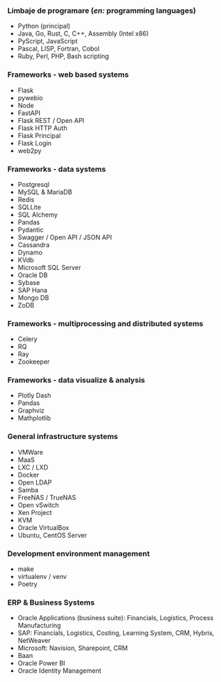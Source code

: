 
<!-- ![runners pict](pictures/runners_1280.jpg){ width="350" align=right } -->



### Limbaje de programare (_en:_ programming languages)

* Python (principal)
* Java, Go, Rust, C, C++, Assembly (Intel x86)
* PyScript, JavaScript
* Pascal, LISP, Fortran, Cobol
* Ruby, Perl, PHP, Bash scripting



### Frameworks - web based systems

* Flask
* pywebio
* Node
* FastAPI
* Flask REST / Open API
* Flask HTTP Auth
* Flask Principal
* Flask Login
* web2py



### Frameworks - data systems

* Postgresql
* MySQL & MariaDB
* Redis
* SQLLite
* SQL Alchemy
* Pandas
* Pydantic
* Swagger / Open API / JSON API
* Cassandra
* Dynamo
* KVdb
* Microsoft SQL Server
* Oracle DB
* Sybase
* SAP Hana
* Mongo DB
* ZoDB



### Frameworks - multiprocessing and distributed systems

* Celery
* RQ
* Ray
* Zookeeper



### Frameworks - data visualize & analysis

* Plotly Dash
* Pandas
* Graphviz
* Mathplotlib



### General infrastructure systems

* VMWare
* MaaS
* LXC / LXD
* Docker
* Open LDAP
* Samba
* FreeNAS / TrueNAS
* Open vSwitch
* Xen Project
* KVM
* Oracle VirtualBox
* Ubuntu, CentOS Server



### Development environment management

* make
* virtualenv / venv
* Poetry



### ERP & Business Systems

* Oracle Applications (business suite): Financials, Logistics, Process Manufacturing
* SAP: Financials, Logistics, Costing, Learning System, CRM, Hybris, NetWeaver
* Microsoft: Navision, Sharepoint, CRM
* Baan
* Oracle Power BI
* Oracle Identity Management




